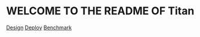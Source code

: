 # WELCOME TO THE README OF Titan

[Design](./design.md)
[Deploy](./ops/deploy.md)
[Benchmark](./benchmark.md)

